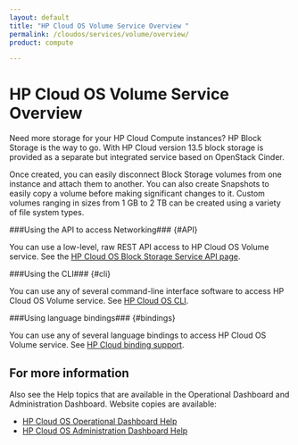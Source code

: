 ```yaml
---
layout: default
title: "HP Cloud OS Volume Service Overview "
permalink: /cloudos/services/volume/overview/
product: compute

---
```

<!--PUBLISHED-->
# HP Cloud OS Volume Service Overview #

<!-- modeled after HP Cloud Networking Getting Started (network.getting.started.md) -->

Need more storage for your HP Cloud Compute instances? HP Block Storage is the way to go. With HP Cloud version 13.5 block storage is provided as a separate but integrated service based on OpenStack Cinder.

Once created, you can easily disconnect Block Storage volumes from one instance and attach them to another. You can also create Snapshots to easily copy a volume before making significant changes to it. Custom volumes ranging in sizes from 1 GB to 2 TB can be created using a variety of file system types.


###Using the API to access Networking### {#API}
 
You can use a low-level, raw REST API access to HP Cloud OS Volume service. See the [HP Cloud OS Block Storage Service API page](/api/v13/block-storage/).

###Using the CLI### {#cli}

You can use any of several command-line interface software to access HP Cloud OS Volume service. See [HP Cloud OS CLI](/cli/).

###Using language bindings### {#bindings}

You can use any of several language bindings to access HP Cloud OS Volume service. See [HP Cloud binding support](/bindings/).


## For more information ##
Also see the Help topics that are available in the Operational Dashboard and Administration Dashboard.  Website copies are available:

* [HP Cloud OS Operational Dashboard Help](/cloudos/manage/operational-dashboard/)
* [HP Cloud OS Administration Dashboard Help](/cloudos/manage/administration-dashboard/)
